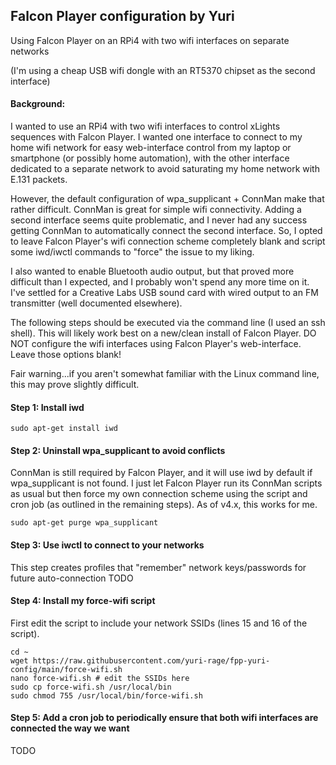 ## Falcon Player configuration by Yuri

Using Falcon Player on an RPi4 with two wifi interfaces on separate networks

(I'm using a cheap USB wifi dongle with an RT5370 chipset as the second interface)

#### Background:
I wanted to use an RPi4 with two wifi interfaces to control xLights sequences with Falcon Player.  I wanted one interface to connect to my home wifi network for easy web-interface control from my laptop or smartphone (or possibly home automation), with the other interface dedicated to a separate network to avoid saturating my home network with E.131 packets.

However, the default configuration of wpa_supplicant + ConnMan make that rather difficult. ConnMan is great for simple wifi connectivity.  Adding a second interface seems quite problematic, and I never had any success getting ConnMan to automatically connect the second interface.  So, I opted to leave Falcon Player's wifi connection scheme completely blank and script some iwd/iwctl commands to "force" the issue to my liking.

I also wanted to enable Bluetooth audio output, but that proved more difficult than I expected, and I probably won't spend any more time on it.  I've settled for a Creative Labs USB sound card with wired output to an FM transmitter (well documented elsewhere).

The following steps should be executed via the command line (I used an ssh shell).  This will likely work best on a new/clean install of Falcon Player.  DO NOT configure the wifi interfaces using Falcon Player's web-interface.  Leave those options blank!

Fair warning...if you aren't somewhat familiar with the Linux command line, this may prove slightly difficult.

#### Step 1: Install iwd
`sudo apt-get install iwd`

#### Step 2: Uninstall wpa_supplicant to avoid conflicts
ConnMan is still required by Falcon Player, and it will use iwd by default if wpa_supplicant is not found.  I just let Falcon Player run its ConnMan scripts as usual but then force my own connection scheme using the script and cron job (as outlined in the remaining steps).  As of v4.x, this works for me.

`sudo apt-get purge wpa_supplicant`

#### Step 3: Use iwctl to connect to your networks
This step creates profiles that "remember" network keys/passwords for future auto-connection
TODO

#### Step 4: Install my force-wifi script
First edit the script to include your network SSIDs (lines 15 and 16 of the script).

    cd ~
    wget https://raw.githubusercontent.com/yuri-rage/fpp-yuri-config/main/force-wifi.sh
    nano force-wifi.sh # edit the SSIDs here
    sudo cp force-wifi.sh /usr/local/bin
    sudo chmod 755 /usr/local/bin/force-wifi.sh
    
#### Step 5: Add a cron job to periodically ensure that both wifi interfaces are connected the way we want
TODO
